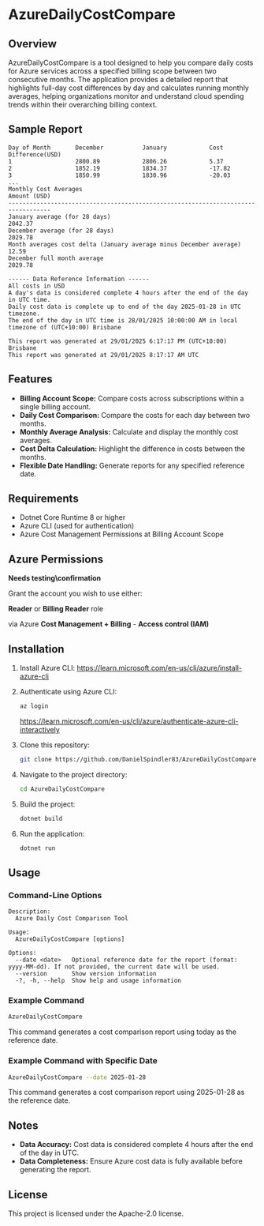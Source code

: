 
# AzureDailyCostCompare

## Overview

AzureDailyCostCompare is a tool designed to help you compare daily costs for Azure services across a specified billing scope between two consecutive months. The application provides a detailed report that highlights full-day cost differences by day and calculates running monthly averages, helping organizations monitor and understand cloud spending trends within their overarching billing context.


## Sample Report

```
Day of Month       December           January            Cost Difference(USD)
1                  2800.89            2806.26            5.37
2                  1852.19            1834.37            -17.82
3                  1850.99            1830.96            -20.03
...
Monthly Cost Averages                                                  Amount (USD)
----------------------------------------------------------------------------------
January average (for 28 days)                                             2042.37
December average (for 28 days)                                            2029.78
Month averages cost delta (January average minus December average)          12.59
December full month average                                               2029.78

------ Data Reference Information ------
All costs in USD
A day's data is considered complete 4 hours after the end of the day in UTC time.
Daily cost data is complete up to end of the day 2025-01-28 in UTC timezone.
The end of the day in UTC time is 28/01/2025 10:00:00 AM in local timezone of (UTC+10:00) Brisbane

This report was generated at 29/01/2025 6:17:17 PM (UTC+10:00) Brisbane
This report was generated at 29/01/2025 8:17:17 AM UTC
```

## Features

- **Billing Account Scope:** Compare costs across subscriptions within a single billing account.
- **Daily Cost Comparison:** Compare the costs for each day between two months.
- **Monthly Average Analysis:** Calculate and display the monthly cost averages.
- **Cost Delta Calculation:** Highlight the difference in costs between the months.
- **Flexible Date Handling:** Generate reports for any specified reference date.

## Requirements

- Dotnet Core Runtime 8 or higher
- Azure CLI (used for authentication)
- Azure Cost Management Permissions at Billing Account Scope

## Azure Permissions
**Needs testing\confirmation**

Grant the account you wish to use either:

**Reader** or **Billing Reader** role 

via Azure **Cost Management + Billing** - **Access control (IAM)**

## Installation

1. Install Azure CLI:
	https://learn.microsoft.com/en-us/cli/azure/install-azure-cli
   
2. Authenticate using Azure CLI:
   ```bash
   az login
   ```
   https://learn.microsoft.com/en-us/cli/azure/authenticate-azure-cli-interactively

3. Clone this repository:
   ```bash
   git clone https://github.com/DanielSpindler83/AzureDailyCostCompare.git
   ```
4. Navigate to the project directory:
   ```bash
   cd AzureDailyCostCompare
   ```
5. Build the project:
   ```bash
   dotnet build
   ```
6. Run the application:
   ```bash
   dotnet run
   ```

## Usage

### Command-Line Options

```
Description:
  Azure Daily Cost Comparison Tool

Usage:
  AzureDailyCostCompare [options]

Options:
  --date <date>   Optional reference date for the report (format: yyyy-MM-dd). If not provided, the current date will be used.
  --version       Show version information
  -?, -h, --help  Show help and usage information
```

### Example Command

```bash
AzureDailyCostCompare
```

This command generates a cost comparison report using today as the reference date.

### Example Command with Specific Date

```bash
AzureDailyCostCompare --date 2025-01-28
```

This command generates a cost comparison report using 2025-01-28 as the reference date.

## Notes

- **Data Accuracy:** Cost data is considered complete 4 hours after the end of the day in UTC.
- **Data Completeness:** Ensure Azure cost data is fully available before generating the report.

## License

This project is licensed under the Apache-2.0 license.
